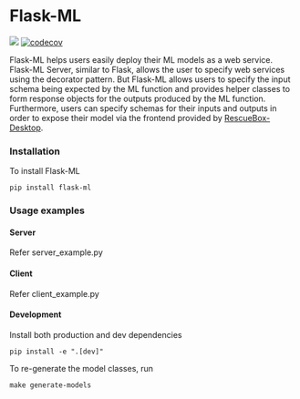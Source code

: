 # Flask-ML

![](https://img.shields.io/badge/license-MIT-blue.svg?style=flat-square)
[![codecov](https://codecov.io/github/UMass-Rescue/Flask-ML/graph/badge.svg?token=DOXIBULQQS)](https://codecov.io/github/UMass-Rescue/Flask-ML)

Flask-ML helps users easily deploy their ML models as a web service. Flask-ML Server, similar to Flask, allows the user to specify web services using the decorator pattern. But Flask-ML allows users to specify the input schema being expected by the ML function and provides helper classes to form response objects for the outputs produced by the ML function. Furthermore, users can specify schemas for their inputs and outputs in order to expose their model via the frontend provided by [RescueBox-Desktop](https://github.com/UMass-Rescue/RescueBox-Desktop).

### Installation

To install Flask-ML
```
pip install flask-ml
```

### Usage examples

#### Server

Refer server_example.py

#### Client

Refer client_example.py

#### Development

Install both production and dev dependencies
```
pip install -e ".[dev]"
```

To re-generate the model classes, run
```
make generate-models
```
